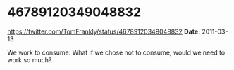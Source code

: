 # 46789120349048832
https://twitter.com/TomFrankly/status/46789120349048832
**Date:** 2011-03-13

We work to consume. What if we chose not to consume; would we need to work so much?
